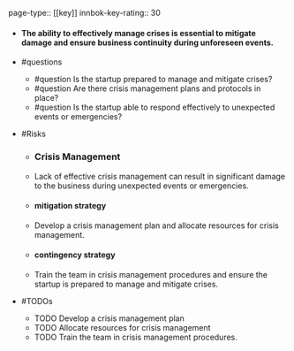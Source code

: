 page-type:: [[key]]
innbok-key-rating:: 30
- #### The ability to effectively manage crises is essential to mitigate damage and ensure business continuity during unforeseen events.
- #questions
  - #question Is the startup prepared to manage and mitigate crises?
  - #question Are there crisis management plans and protocols in place?
  - #question Is the startup able to respond effectively to unexpected events or emergencies?
- #Risks

  - ### Crisis Management
  - Lack of effective crisis management can result in significant damage to the business during unexpected events or emergencies.
  - #### mitigation strategy
  - Develop a crisis management plan and allocate resources for crisis management.
  - #### contingency strategy
  - Train the team in crisis management procedures and ensure the startup is prepared to manage and mitigate crises.
- #TODOs
  - TODO Develop a crisis management plan
  - TODO  Allocate resources for crisis management
  - TODO  Train the team in crisis management procedures.



